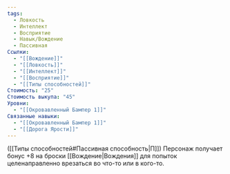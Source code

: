 ```yaml
---
tags:
  - Ловкость
  - Интеллект
  - Восприятие
  - Навык/Вождение
  - Пассивная
Ссылки:
  - "[[Вождение]]"
  - "[[Ловкость]]"
  - "[[Интеллект]]"
  - "[[Восприятие]]"
  - "[[Типы способностей]]"
Стоимость: "25"
Стоимость выкупа: "45"
Уровни:
  - "[[Окровавленный Бампер 1]]"
Связанные навыки:
  - "[[Окровавленный Бампер 1]]"
  - "[[Дорога Ярости]]"
---
```

([[Типы способностей#Пассивная способность|П]]) Персонаж получает бонус +8 на броски [[Вождение|Вождения]] для попыток целенаправленно врезаться во что-то или в кого-то. 